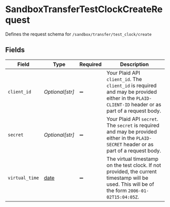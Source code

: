 # SandboxTransferTestClockCreateRequest

Defines the request schema for `/sandbox/transfer/test_clock/create`


## Fields

| Field                                                                                                                                            | Type                                                                                                                                             | Required                                                                                                                                         | Description                                                                                                                                      |
| ------------------------------------------------------------------------------------------------------------------------------------------------ | ------------------------------------------------------------------------------------------------------------------------------------------------ | ------------------------------------------------------------------------------------------------------------------------------------------------ | ------------------------------------------------------------------------------------------------------------------------------------------------ |
| `client_id`                                                                                                                                      | *Optional[str]*                                                                                                                                  | :heavy_minus_sign:                                                                                                                               | Your Plaid API `client_id`. The `client_id` is required and may be provided either in the `PLAID-CLIENT-ID` header or as part of a request body. |
| `secret`                                                                                                                                         | *Optional[str]*                                                                                                                                  | :heavy_minus_sign:                                                                                                                               | Your Plaid API `secret`. The `secret` is required and may be provided either in the `PLAID-SECRET` header or as part of a request body.          |
| `virtual_time`                                                                                                                                   | [date](https://docs.python.org/3/library/datetime.html#date-objects)                                                                             | :heavy_minus_sign:                                                                                                                               | The virtual timestamp on the test clock. If not provided, the current timestamp will be used. This will be of the form `2006-01-02T15:04:05Z`.   |